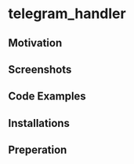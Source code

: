 # telegram_handler

## Motivation

## Screenshots

## Code Examples

## Installations

## Preperation
